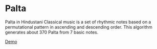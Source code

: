 # Palta
<p>Palta in Hindustani Classical music is a set of rhythmic notes based on a permutational pattern in ascending and descending order. This algorithm generates about 370 Palta from 7 basic notes.</p>
<a href="http://divyeshpuk.github.io/palta/" target="_blank">Demo</a>
